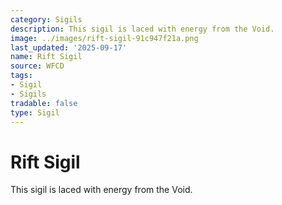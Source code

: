 ```yaml
---
category: Sigils
description: This sigil is laced with energy from the Void.
image: ../images/rift-sigil-91c947f21a.png
last_updated: '2025-09-17'
name: Rift Sigil
source: WFCD
tags:
- Sigil
- Sigils
tradable: false
type: Sigil
---
```


# Rift Sigil

This sigil is laced with energy from the Void.

